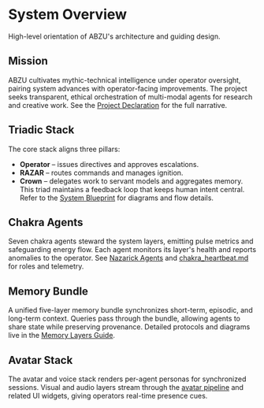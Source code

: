 # System Overview

High-level orientation of ABZU's architecture and guiding design.

## Mission
ABZU cultivates mythic-technical intelligence under operator oversight, pairing system advances with operator-facing improvements. The project seeks transparent, ethical orchestration of multi-modal agents for research and creative work. See the [Project Declaration](project_mission_vision.md) for the full narrative.

## Triadic Stack
The core stack aligns three pillars:
- **Operator** – issues directives and approves escalations.
- **RAZAR** – routes commands and manages ignition.
- **Crown** – delegates work to servant models and aggregates memory.
This triad maintains a feedback loop that keeps human intent central. Refer to the [System Blueprint](system_blueprint.md#triadic-stack) for diagrams and flow details.

## Chakra Agents
Seven chakra agents steward the system layers, emitting pulse metrics and safeguarding energy flow. Each agent monitors its layer's health and reports anomalies to the operator. See [Nazarick Agents](nazarick_agents.md) and [chakra_heartbeat.md](chakra_heartbeat.md) for roles and telemetry.

## Memory Bundle
A unified five-layer memory bundle synchronizes short-term, episodic, and long-term context. Queries pass through the bundle, allowing agents to share state while preserving provenance. Detailed protocols and diagrams live in the [Memory Layers Guide](memory_layers_GUIDE.md).

## Avatar Stack
The avatar and voice stack renders per-agent personas for synchronized sessions. Visual and audio layers stream through the [avatar pipeline](avatar_pipeline.md) and related UI widgets, giving operators real-time presence cues.
